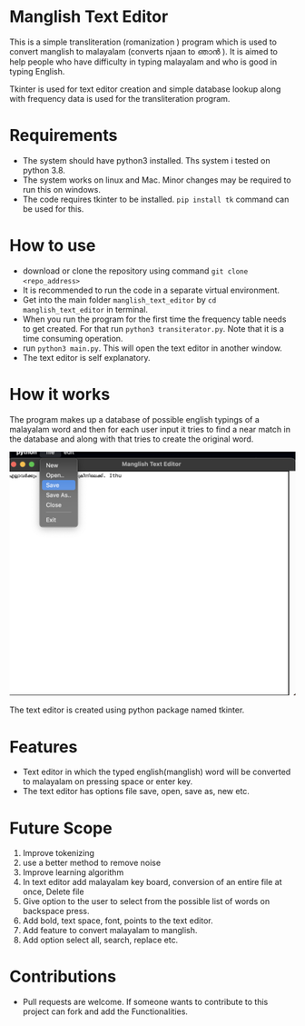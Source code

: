 # Manglish Text Editor

This is a simple transliteration (romanization ) program which is used to convert manglish to malayalam (converts njaan 
to ഞാൻ ). It is aimed to help people who have difficulty in typing malayalam and who is good in typing English.

Tkinter is used for text editor creation and simple database lookup along with frequency data is used for the 
transliteration program.

# Requirements
  * The system should have python3 installed. Ths system i tested on python 3.8.
  * The system works on linux and Mac. Minor changes may be required to run this on windows.
  * The code requires tkinter to be installed. `pip install tk` command can be used for this.

# How to use
  * download or clone the repository using command `git clone <repo_address>`
  * It is recommended to run the code in a separate virtual environment.
  * Get into the main folder `manglish_text_editor` by `cd manglish_text_editor` in terminal.
  * When you run the program for the first time the frequency table needs to get created. For that run `python3 transiterator.py`. Note that it is a time consuming operation. 
  * run `python3 main.py`. This will open the text editor in another window.
  * The text editor is self explanatory.
  
# How it works
The program makes up a database of possible english typings of a malayalam word
and then for each user input it tries to find a near match in the database and along with that 
tries to create the original word.

![Text editor image](https://github.com/MerinRose123/manglish_text_editor/blob/main/text_editor.png?raw=true)

The text editor is created using python package named tkinter.

# Features
 * Text editor in which the typed english(manglish) word will be converted to malayalam on pressing space or enter key.
 * The text editor has options file save, open, save as, new etc.

# Future Scope
  1. Improve tokenizing
  2. use a better method to remove noise
  3. Improve learning algorithm
  4. In text editor add malayalam key board, conversion of an entire file at once, Delete file
  5. Give option to the user to select from the possible list of words on backspace press.
  6. Add bold, text space, font, points to the text editor.
  7. Add feature to convert malayalam to manglish.
  8. Add option select all, search, replace etc.

# Contributions
 * Pull requests are welcome. If someone wants to contribute to this project can fork and add the Functionalities.

  
  
